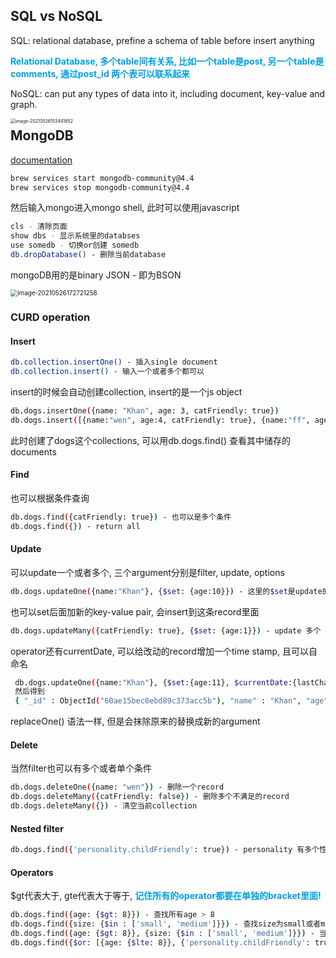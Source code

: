 ## SQL vs NoSQL 

SQL: relational database, prefine a schema of table before insert anything

<font color = grape>**Relational Database, 多个table间有关系, 比如一个table是post, 另一个table是comments, 通过post_id 两个表可以联系起来**</font>

NoSQL: can put any types of data into it, including document, key-value and graph.

<img src="/Users/parallax/Library/Application Support/typora-user-images/image-20210526153441652.png" alt="image-20210526153441652" style="zoom:50%;" align = "left"/>



## MongoDB

[documentation](https://docs.mongodb.com/manual/)

```bash
brew services start mongodb-community@4.4
brew services stop mongodb-community@4.4
```

然后输入mongo进入mongo shell, 此时可以使用javascript

```bash
cls - 清除页面
show dbs - 显示系统里的databses
use somedb - 切换or创建 somedb
db.dropDatabase() - 删除当前database
```

mongoDB用的是binary JSON - 即为BSON

<img src="https://live.staticflickr.com/65535/51204259333_598c1ac091_o.png" alt="image-20210526172721258" style="zoom:70%;" />



### CURD operation

#### Insert

```bash
db.collection.insertOne() - 插入single document
db.collection.insert() - 输入一个或者多个都可以
```

insert的时候会自动创建collection, insert的是一个js object

```bash
db.dogs.insertOne({name: "Khan", age: 3, catFriendly: true})
db.dogs.insert([{name:"wen", age:4, catFriendly: true}, {name:"ff", age:2, catFriendly: false}])
```

此时创建了dogs这个collections, 可以用db.dogs.find() 查看其中储存的documents

#### Find

也可以根据条件查询

```bash
db.dogs.find({catFriendly: true}) - 也可以是多个条件
db.dogs.find({}) - return all
```

#### Update

可以update一个或者多个, 三个argument分别是filter, update, options

```bash
db.dogs.updateOne({name:"Khan"}, {$set: {age:10}}) - 这里的$set是update的operator
```

也可以set后面加新的key-value pair, 会insert到这条record里面

``` bash
db.dogs.updateMany({catFriendly: true}, {$set: {age:1}}) - update 多个
```

operator还有currentDate, 可以给改动的record增加一个time stamp, 且可以自命名

```bash
 db.dogs.updateOne({name:"Khan"}, {$set:{age:11}, $currentDate:{lastChanged: true}})
 然后得到
 { "_id" : ObjectId("60ae15bec8ebd89c373acc5b"), "name" : "Khan", "age" : 11, "catFriendly" : true, "lastChanged" : ISODate("2021-05-26T10:27:08.095Z") } - 代表了最后update的时间
```

replaceOne() 语法一样, 但是会抹除原来的替换成新的argument

#### Delete

当然filter也可以有多个或者单个条件

```bash
db.dogs.deleteOne({name: "wen"}) - 删除一个record
db.dogs.deleteMany({catFriendly: false}) - 删除多个不满足的record
db.dogs.deleteMany({}) - 清空当前collection
```

#### Nested filter

```bash
db.dogs.find({'personality.childFriendly': true}) - personality 有多个性格, childFriendl只是其一
```

#### Operators

$gt代表大于, gte代表大于等于, <font color = grape>**记住所有的operator都要在单独的bracket里面!**</font>

```bash
db.dogs.find({age: {$gt: 8}}) - 查找所有age > 8
db.dogs.find({size: {$in : ['small', 'medium']}}) - 查找size为small或者medium的狗
db.dogs.find({age: {$gt: 8}}, {size: {$in : ['small', 'medium']}}) - 当然可以combine条件
db.dogs.find({$or: [{age: {$lte: 8}}, {'personality.childFriendly': true}]}) - 二者满其一即可
```







